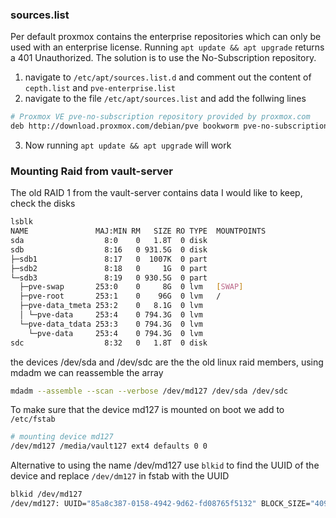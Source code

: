 ### sources.list
Per default proxmox contains the enterprise repositories which can only be used with an enterprise license. Running `apt update && apt upgrade` returns a 401 Unauthorized. The solution is to use the No-Subscription repository.
1. navigate to `/etc/apt/sources.list.d` and comment out the content of `cepth.list` and `pve-enterprise.list`
2. navigate to the file `/etc/apt/sources.list` and add the follwing lines
```bash
# Proxmox VE pve-no-subscription repository provided by proxmox.com
deb http://download.proxmox.com/debian/pve bookworm pve-no-subscription
```
3. Now running `apt update && apt upgrade` will work

### Mounting Raid from vault-server
The old RAID 1 from the vault-server contains data I would like to keep, check the disks
```bash
lsblk
NAME               MAJ:MIN RM   SIZE RO TYPE  MOUNTPOINTS
sda                  8:0    0   1.8T  0 disk  
sdb                  8:16   0 931.5G  0 disk  
├─sdb1               8:17   0  1007K  0 part  
├─sdb2               8:18   0     1G  0 part  
└─sdb3               8:19   0 930.5G  0 part  
  ├─pve-swap       253:0    0     8G  0 lvm   [SWAP]
  ├─pve-root       253:1    0    96G  0 lvm   /
  ├─pve-data_tmeta 253:2    0   8.1G  0 lvm   
  │ └─pve-data     253:4    0 794.3G  0 lvm   
  └─pve-data_tdata 253:3    0 794.3G  0 lvm   
    └─pve-data     253:4    0 794.3G  0 lvm   
sdc                  8:32   0   1.8T  0 disk  
```

the devices /dev/sda and /dev/sdc are the the old linux raid members, using mdadm we can reassemble the array
```bash
mdadm --assemble --scan --verbose /dev/md127 /dev/sda /dev/sdc 
```

To make sure that the device md127 is mounted on boot we add to `/etc/fstab`
```bash
# mounting device md127
/dev/md127 /media/vault127 ext4 defaults 0 0
```

Alternative to using the name /dev/md127 use `blkid` to find the UUID of the device and replace `/dev/dm127` in fstab with the UUID
```bash
blkid /dev/md127
/dev/md127: UUID="85a8c387-0158-4942-9d62-fd08765f5132" BLOCK_SIZE="4096" TYPE="ext4"
```


